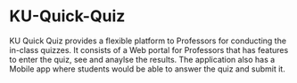 # KU-Quick-Quiz
KU Quick Quiz provides a flexible platform to Professors for conducting the in-class quizzes. It consists of a Web portal for Professors that has features to enter the quiz,  see and anaylse the results. The application also has a Mobile app where students would be able to answer the quiz and submit it.
